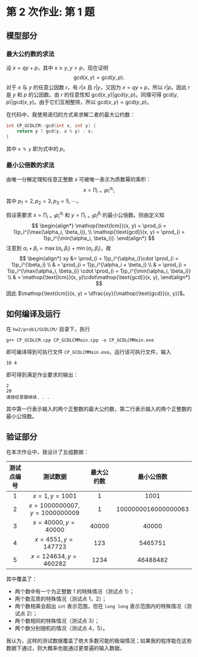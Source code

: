 # 第 2 次作业: 第 1 题

## 模型部分

### 最大公约数的求法

设 $x = qy + p$，其中 $x \ge y, y > p$，现在证明
$$
\mathop{\text{gcd}}(x, y) = \mathop{\text{gcd}}(y, p).
$$
对于 $x$ 与 $y$ 的任意公因数 $r$，有 $r | x$ 且 $r | y$，又因为 $x = qy + p$，所以 $r|p$。因此 $r$ 是 $y$ 和 $p$ 的公因数。由 $r$ 的任意性知 $\mathop{\text{gcd}}(x, y) | \mathop{\text{gcd}}(y, p)$。同理可得 $\mathop{\text{gcd}}(y, p) | \mathop{\text{gcd}}(x, y)$。由于它们互相整除，所以 $\mathop{\text{gcd}}(x, y) = \mathop{\text{gcd}}(y, p)$。

在代码中，我使用递归的方式来求解二者的最大公约数：

```cpp
int CP_GCDLCM::gcd(int x, int y) {
    return y ? gcd(y, x % y) : x;
}
```

其中 `x % y` 即为式中的 $p$。

### 最小公倍数的求法

由唯一分解定理知任意正整数 $x$ 可被唯一表示为质数幂的乘积：
$$
x = \prod_{i = 1}p_i^{\alpha_i},
$$
其中 $p_1 = 2, p_2 = 3, p_3 = 5, \cdots$。

假设需要求 $x = \prod_{i = 1}p_i^{\alpha_i}$ 和 $y = \prod_{i = 1}p_i^{\beta_i}$ 的最小公倍数。则由定义知
$$
\begin{align*}
\mathop{\text{lcm}}(x, y) = \prod_{i = 1}p_i^{\max(\alpha_i, \beta_i)}, \\
\mathop{\text{gcd}}(x, y) = \prod_{i = 1}p_i^{\min(\alpha_i, \beta_i)}.
\end{align*}
$$
注意到 $\alpha_i + \beta_i = \max(\alpha_i, \beta_i) + \min(\alpha_i, \beta_i)$，故
$$
\begin{align*}
xy &= \prod_{i = 1}p_i^{\alpha_i}\cdot \prod_{i = 1}p_i^{\beta_i} \\
& = \prod_{i = 1}p_i^{\alpha_i + \beta_i} \\
& = \prod_{i = 1}p_i^{\max(\alpha_i, \beta_i)} \cdot \prod_{i = 1}p_i^{\min(\alpha_i, \beta_i)} \\
& = \mathop{\text{lcm}}(x, y)\cdot\mathop{\text{gcd}}(x, y),
\end{align*}
$$
因此 $\mathop{\text{lcm}}(x, y) = \dfrac{xy}{\mathop{\text{gcd}}(x, y)}$。

## 如何编译及运行

在 `hw2/prob1/GCDLCM/` 目录下，执行

```
g++ CP_GCDLCM.cpp CP_GCDLCMMain.cpp -o CP_GCDLCMMain.exe
```

即可编译得到可执行文件 `CP_GCDLCMMain.exe`。运行该可执行文件，输入

```
10 4
```

即可得到满足作业要求的输出：

```
2
20
请按任意键继续. . . 
```

其中第一行表示输入的两个正整数的最大公约数，第二行表示输入的两个正整数的最小公倍数。

## 验证部分

在本次作业中，我设计了五组数据：

| 测试点编号 |             测试数据             | 最大公约数 |      最小公倍数       |
| :--------: | :------------------------------: | :--------: | :-------------------: |
|     1      |        $x = 1, y = 1001$         |    $1$     |        $1001$         |
|     2      | $x = 1000000007, y = 1000000009$ |    $1$     | $1000000016000000063$ |
|     3      |      $x = 40000, y = 40000$      |  $40000$   |        $40000$        |
|     4      |      $x = 4551, y = 147723$      |   $123$    |       $5465751$       |
|     5      |     $x = 124634, y = 460282$     |   $1234$   |      $46488482$       |

其中覆盖了：

- 两个数中有一个为正整数 $1$ 的特殊情况（测试点 1）；
- 两个数互质的特殊情况（测试点 1，2）；
- 两个数相乘会超出 `int` 表示范围，但在 `long long` 表示范围内的特殊情况（测试点 2）；
- 两个数相同的特殊情况（测试点 3）；
- 两个数分别随机的情况（测试点 4，5）。

我认为，这样的测试数据覆盖了绝大多数可能的极端情况；如果我的程序能在这些数据下通过，则大概率也能通过更普遍的输入数据。

